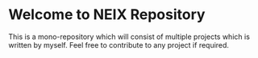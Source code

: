 # Welcome to NEIX Repository
This is a mono-repository which will consist of multiple projects which is written by myself. Feel free to contribute to any project if required.
